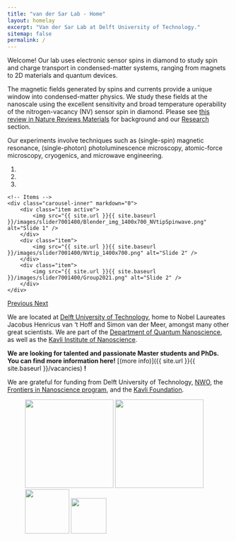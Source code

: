 ```yaml
---
title: "van der Sar Lab - Home"
layout: homelay
excerpt: "Van der Sar Lab at Delft University of Technology."
sitemap: false
permalink: /
---
```


Welcome! Our lab uses electronic sensor spins in diamond to study spin and charge transport in condensed-matter systems, ranging from magnets to 2D materials and quantum devices.

The magnetic fields generated by spins and currents provide a unique window into condensed-matter physics. We study these fields at the nanoscale using the excellent sensitivity and broad temperature operability of the nitrogen-vacancy (NV) sensor spin in diamond. Please see [this review in Nature Reviews Materials](https://rdcu.be/LFQp) for background and our [Research](research) section.

Our experiments involve techniques such as (single-spin) magnetic resonance, (single-photon) photoluminescence microscopy, atomic-force microscopy, cryogenics, and microwave engineering. 

<div markdown="0" id="carousel" class="carousel slide" data-ride="carousel" data-interval="4000" data-pause="hover" >
    <!-- Menu -->
    <ol class="carousel-indicators">
        <li data-target="#carousel" data-slide-to="0" class="active"></li>
        <li data-target="#carousel" data-slide-to="1"></li>
        <li data-target="#carousel" data-slide-to="2"></li>
    </ol>

    <!-- Items -->
    <div class="carousel-inner" markdown="0">
        <div class="item active">
            <img src="{{ site.url }}{{ site.baseurl }}/images/slider7001400/Blender_img_1400x700_NVtipSpinwave.png" alt="Slide 1" />
        </div>
        <div class="item">
            <img src="{{ site.url }}{{ site.baseurl }}/images/slider7001400/NVtip_1400x700.png" alt="Slide 2" />
        </div>
        <div class="item">
            <img src="{{ site.url }}{{ site.baseurl }}/images/slider7001400/Group2021.png" alt="Slide 2" />
        </div>
    </div>
  <a class="left carousel-control" href="#carousel" role="button" data-slide="prev">
    <span class="glyphicon glyphicon-chevron-left" aria-hidden="true"></span>
    <span class="sr-only">Previous</span>
  </a>
  <a class="right carousel-control" href="#carousel" role="button" data-slide="next">
    <span class="glyphicon glyphicon-chevron-right" aria-hidden="true"></span>
    <span class="sr-only">Next</span>
  </a>
</div>


We are located at [Delft University of Technology](https://www.tudelft.nl/), home to Nobel Laureates Jacobus Henricus van ‘t Hoff and Simon van der Meer, amongst many other great scientists. We are part of the [Department of Quantum Nanoscience](http://qn.tudelft.nl/), as well as the [Kavli Institute of Nanoscience](http://kavli.tudelft.nl/).

**We are looking for talented and passionate Master students and PhDs. You can find more information here!** [(more info)]({{ site.url }}{{ site.baseurl }}/vacancies) **!**

We are grateful for funding from Delft University of Technology, [NWO](www.nwo.nl), the [Frontiers in Nanoscience program](https://casimir.researchschool.nl/nanofront-1962.html), and the [Kavli Foundation](http://www.kavlifoundation.org/).

<figure class="fourth">
  <img src="{{ site.url }}{{ site.baseurl }}/images/logopic/Logo_TUDelft.jpg" style="width: 200px">
  <img src="{{ site.url }}{{ site.baseurl }}/images/logopic/Logo_Kavli.jpg" style="width: 200px">
  <img src="{{ site.url }}{{ site.baseurl }}/images/logopic/Logo_Nanofront.jpg" style="width: 100px">
  <img src="{{ site.url }}{{ site.baseurl }}/images/logopic/Logo_NWO.jpg" style="width: 80px">
</figure>
